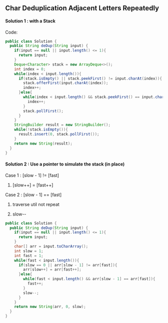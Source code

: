 ## Char Deduplication Adjacent Letters Repeatedly
#### Solution 1 : with a Stack

Code:
```java
public class Solution {
  public String deDup(String input) {
    if(input == null || input.length() <= 1){
      return input;
    }
    Deque<Character> stack = new ArrayDeque<>();
    int index = 0;
    while(index < input.length()){
      if(stack.isEmpty() || stack.peekFirst() != input.charAt(index)){
        stack.offerFirst(input.charAt(index));
        index++;
      }else{
        while(index < input.length() && stack.peekFirst() == input.charAt(index)){
          index++;
        }
        stack.pollFirst();
      }
    }
    StringBuilder result = new StringBuilder();
    while(!stack.isEmpty()){
      result.insert(0, stack.pollFirst());
    }
    return new String(result);
  }
}

```


#### Solution 2 : Use a pointer to simulate the stack **(in place)**
Case 1 : [slow - 1] != [fast]
  
  1. [slow++] = [fast++]
  
Case 2 : [slow - 1] == [fast]

1. traverse util not repeat

1. slow--
       



```java
public class Solution {
  public String deDup(String input) {
    if(input == null || input.length() <= 1){
      return input;
    }
    char[] arr = input.toCharArray();
    int slow = 1;
    int fast = 1;
    while(fast < input.length()){
      if(slow == 0 || arr[slow - 1] != arr[fast]){
        arr[slow++] = arr[fast++];
      }else{
        while(fast < input.length() && arr[slow - 1] == arr[fast]){
          fast++;
        }
        slow--;
      }
    }
    return new String(arr, 0, slow);
  }
}
```